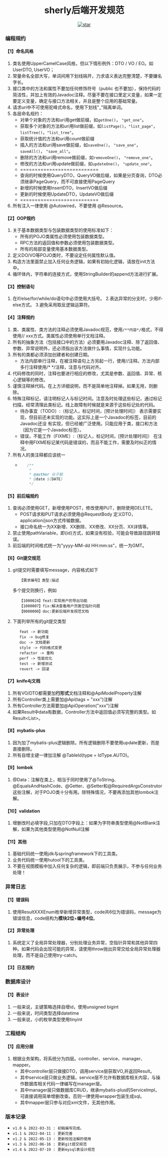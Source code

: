 <h1 align="center">sherly后端开发规范</h1>
<p align="center">
	<a href='https://gitee.com/guzi499/universal-practice-repository/stargazers'>
        <img src='https://gitee.com/guzi499/universal-practice-repository/badge/star.svg?theme=dark' alt='star'/>
    </a>
</p>


### 编程规约
#### 【1】命名风格
1. 类名使用UpperCamelCase风格，但以下情形例外：DTO / VO / EO。如UserDTO, UserVO；
2. 常量命名全部大写，单词间用下划线隔开，力求语义表达完整清楚，不要嫌名字长。
3. 接口类中的方法和属性不要加任何修饰符号（public 也不要加），保持代码的简洁性，并加上有效的Javadoc注释。尽量不要在接口里定义变量，如果一定要定义变量，确定与接口方法相关，并且是整个应用的基础常量。
4. 请求uri中不可使用驼峰式命名，使用下划线"_"隔离单词。
5. 各层命名规约：
    - 对单个对象的方法和uri用get做前缀，如`getOne()`， `"get_one"`。
    - 获取多个对象的方法和uri用list做前缀，如`listPage()`，`"list_page"`，`listTree()`，`"list_tree"`。
    - 获取统计值的方法和uri用count做前缀
    - 插入的方法和uri用save做前缀，如`saveOne()`， `"save_one"`，`saveAll()`， `"save_all"`。
    - 删除的方法和uri用remove做前缀，如`removeOne()`， `"remove_one"`。
    - 修改的方法和uri用update做前缀，如`updateOne()`， `"update_one"`。
    - ===========================
    - 查询的时候使用QueryDTO，QueryVO做后缀，如果是分页查询，DTO必须继承PageQuery，而不可直接使用PageQuery
    - 新增的时候使用InsertDTO，InsertVO做后缀
    - 更新的时候使用UpdateDTO，UpdateVO做后缀
    - ===========================
6. 所有注入一律使用 @Autowired，不要使用 @Resource。
#### 【2】OOP规约      
1. 关于基本数据类型与包装数据类型的使用标准如下： 
   - 所有的POJO类属性必须使用包装数据类型。 
   - RPC方法的返回值和参数必须使用包装数据类型。 
   - 所有的局部变量使用基本数据类型。
2. 定义DO/VO等POJO类时，不要设定任何属性默认值。
3. 构造方法里面禁止加入任何业务逻辑，如果有初始化逻辑，请放在init方法中。
4. 循环体内，字符串的连接方式，使用StringBuilder的append方法进行扩展。
#### 【3】控制语句
1. 在if/else/for/while/do语句中必须使用大括号。
2.表达异常的分支时，少用if-else方式。
3.避免采用取反逻辑运算符。
#### 【4】注释规约
1. 类、类属性、类方法的注释必须使用Javadoc规范，使用`/**内容*/`格式，不得使用// xxx方式。类属性必须使用单行文档注释。
2. 所有的抽象方法（包括接口中的方法）必须要用Javadoc注释、除了返回值、参数、异常说明外，还必须指出该方法做什么事情，实现什么功能。
3. 所有的类都必须添加创建者和创建日期。
   - 方法内部单行注释，在被注释语句上方另起一行，使用//注释。方法内部多行注释使用/* */注释，注意与代码对齐。
4. 代码修改的同时，注释也要进行相应的修改，尤其是参数、返回值、异常、核心逻辑等的修改。
5. 谨慎注释掉代码。在上方详细说明，而不是简单地注释掉。如果无用，则删除。
6. 特殊注释标记，请注明标记人与标记时间。注意及时处理这些标记，通过标记扫描，经常清理此类标记。线上故障有时候就是来源于这些标记处的代码。 
   - 待办事宜（TODO）:（标记人，标记时间，[预计处理时间]） 表示需要实现，但目前还未实现的功能。这实际上是一个Javadoc的标签，目前的Javadoc还没 有实现，但已经被广泛使用。只能应用于类，接口和方法（因为它是一个Javadoc标签）。 
   - 错误，不能工作（FIXME）:（标记人，标记时间，[预计处理时间]） 在注释中用FIXME标记某代码是错误的，而且不能工作，需要及时纠正的情况。
7. 所有人的类注释都应该统一
   - ```java
        /**
         * 
         * @author 谷子毅
         * @date ${DATE}
         */
     ```
#### 【5】前后端规约
1. 查询必须使用GET，新增使用POST，修改使用PUT，删除使用DELETE。
    - POST请求和PUT请求必须使用@RequestBody 定义DTO，application/json方式传输数据。
    - 接口命名统一为XX新增、XX删除、XX修改、XX分页、XX详情等。
2. 禁止使用pathVariable，即{id}方式，如果没有校验，可能会导致路径跳转错误。
3. 前后端的时间格式统一为"yyyy-MM-dd HH:mm:ss"，统一为GMT。
#### 【6】Git提交规范
1. git提交时需要填写message，内容格式如下
   ```text
      【需求编号】类型:描述
   ```
   多个提交则换行，例如
   ```text
      【1000024】feat:实现用户的导出功能
      【1000007】fix:解决查看用户页面空指针问题
      【0000000】doc:更新后端开发规范文档
   ```
2. 下面列举所有的git提交类型
   ```text
      feat -> 新功能
      fix -> bug修复
      doc -> 文档更新
      style -> 代码格式变更
      refactor -> 重构
      perf -> 性能优化
      test -> 新增测试
      revert -> 回滚
   ```
#### 【7】knife4j文档
1. 所有VO/DTO都需要加**行形式**文档注释和@ApiModelProperty注解
2. 所有Controller类上需要加@Api(tags = "xxx")注解
3. 所有Controller方法需要加@ApiOperation("xxx")注解
4. 如果Result中data有数据，Controller方法中返回值必须写完整的类型。如 Result<List<UserVO>>。
#### 【8】mybatis-plus
1. 因为加了mybatis-plus逻辑删除。所有逻辑删除不要使用update更新，而是直接删除。
2. 所有自增主键一律加注解 @TableId(type = IdType.AUTO)。
#### 【9】lombok
1. @Data：注解在类上，相当于同时使用了@ToString、@EqualsAndHashCode、@Getter、@Setter和@RequiredArgsConstrutor这些注解，对于POJO类十分有用。除特殊情况，不要再添加其他lombok注解。
#### 【10】validation
1. 增删改时必填字段,只加在DTO字段上：如果为字符串类型使用@NotBlank注解，如果为其他类型使用@NotNull注解
#### 【11】其他
1. 基础代码统一使用jdk与springframework下的工具类。
2. 业务代码统一使用hutool下的工具类。
4. 不要在视图模板中加入任何复杂的逻辑，即前端只负责展示，不参与任何业务处理！
### 异常日志
#### 【1】错误码
1. 使用ResultXXXEnum枚举新增异常类型，code共6位为错误码，message为错误信息，code结构为**模块2位**+**编号4位**。
#### 【2】异常处理
1. 系统定义了全局异常处理器，分别处理业务异常，空指针异常和其他异常四种。如果代码会出现可能的异常，请使用throw抛出异常交给全局异常处理器处理，而不是自己使用try-catch。
#### 【3】日志规约
### 数据库设计
#### 【1】表设计
1. 一般来说，主键策略选择自增id，使用unsigned bigint
2. 一般来说，时间类型选择datetime
3. 一般来说，小的枚举类型使用tinyint
### 工程结构
#### 【1】应用分层
1. 根据业务架构，将系统分为四层。controller、service、manager、mapper。
    - 其中controller层只做接DTO，调用service层获取VO,并返回Result。
    - 其中service层只做业务逻辑，service层不允许有数据库相关内容，与操作数据库相关代码一律编写在manager层。
    - 其中manager层只做数据库CRUD，继承mybatis-plus的ServiceImpl，可直接调用简单增删改查。否则一律使用wrapper包装生成sql。
    - 其中mapper层只参与对应xml文件，无其他作用。

### 版本记录
- `v1.0 & 2022-03-31 : 初稿编写完成。`
- `v1.1 & 2022-04-11 : 更新完善`
- `v1.2 & 2022-05-13 : 更新校验注解的使用`
- `v1.3 & 2022-06-16 : 更新git提交规范`
- `v1.4 & 2022-07-19 : 更新mysql表设计规范`

